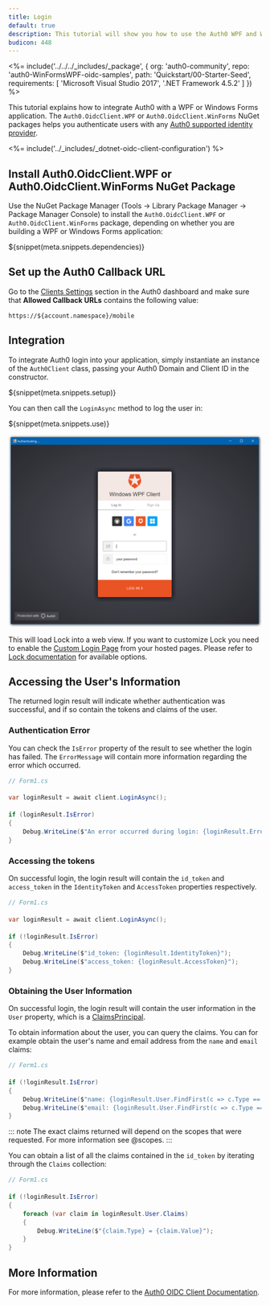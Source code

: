 ```yaml
---
title: Login
default: true
description: This tutorial will show you how to use the Auth0 WPF and Winforms SDK to add authentication and authorization to your app.
budicon: 448
---
```


<%= include('../../../_includes/_package', {
  org: 'auth0-community',
  repo: 'auth0-WinFormsWPF-oidc-samples',
  path: 'Quickstart/00-Starter-Seed',
  requirements: [
    'Microsoft Visual Studio 2017',
    '.NET Framework 4.5.2'
  ]
}) %>

This tutorial explains how to integrate Auth0 with a WPF or Windows Forms application. The `Auth0.OidcClient.WPF` or `Auth0.OidcClient.WinForms` NuGet packages helps you authenticate users with any [Auth0 supported identity provider](/identityproviders).

<%= include('../_includes/_dotnet-oidc-client-configuration') %>

## Install Auth0.OidcClient.WPF or Auth0.OidcClient.WinForms NuGet Package

Use the NuGet Package Manager (Tools -> Library Package Manager -> Package Manager Console) to install the `Auth0.OidcClient.WPF` or `Auth0.OidcClient.WinForms` package, depending on whether you are building a WPF or Windows Forms application:

${snippet(meta.snippets.dependencies)}

## Set up the Auth0 Callback URL

<div class="setup-callback">
<p>Go to the <a href="${manage_url}/#/applications/${account.clientId}/settings">Clients Settings</a> section in the Auth0 dashboard and make sure that <strong>Allowed Callback URLs</strong> contains the following value:</p>

<pre><code>https://${account.namespace}/mobile</pre></code>
</div>

## Integration

To integrate Auth0 login into your application, simply instantiate an instance of the `Auth0Client` class, passing your Auth0 Domain and Client ID in the constructor.

${snippet(meta.snippets.setup)}

You can then call the `LoginAsync` method to log the user in:

${snippet(meta.snippets.use)}

![](/media/articles/native-platforms/wpf-winforms/wpf-winforms-step1.png)

This will load Lock into a web view. If you want to customize Lock you need to enable the [Custom Login Page](${manage_url}/#/login_page) from your hosted pages. Please refer to [Lock documentation](/libraries/lock) for available options.

## Accessing the User's Information

The returned login result will indicate whether authentication was successful, and if so contain the tokens and claims of the user.

### Authentication Error

You can check the `IsError` property of the result to see whether the login has failed. The `ErrorMessage` will contain more information regarding the error which occurred.

```csharp
// Form1.cs

var loginResult = await client.LoginAsync();

if (loginResult.IsError)
{
    Debug.WriteLine($"An error occurred during login: {loginResult.Error}")
}
```

### Accessing the tokens

On successful login, the login result will contain the `id_token` and `access_token` in the `IdentityToken` and `AccessToken` properties respectively.

```csharp
// Form1.cs

var loginResult = await client.LoginAsync();

if (!loginResult.IsError)
{
    Debug.WriteLine($"id_token: {loginResult.IdentityToken}");
    Debug.WriteLine($"access_token: {loginResult.AccessToken}");
}
```

### Obtaining the User Information

On successful login, the login result will contain the user information in the `User` property, which is a [ClaimsPrincipal](https://msdn.microsoft.com/en-us/library/system.security.claims.claimsprincipal(v=vs.110).aspx).

To obtain information about the user, you can query the claims. You can for example obtain the user's name and email address from the `name` and `email` claims:

```csharp
// Form1.cs

if (!loginResult.IsError)
{
    Debug.WriteLine($"name: {loginResult.User.FindFirst(c => c.Type == "name")?.Value}");
    Debug.WriteLine($"email: {loginResult.User.FindFirst(c => c.Type == "email")?.Value}");
}
```

::: note
The exact claims returned will depend on the scopes that were requested. For more information see @scopes.
:::

You can obtain a list of all the claims contained in the `id_token` by iterating through the `Claims` collection:

```csharp
// Form1.cs

if (!loginResult.IsError)
{
    foreach (var claim in loginResult.User.Claims)
    {
        Debug.WriteLine($"{claim.Type} = {claim.Value}");
    }
}
```

## More Information

For more information, please refer to the [Auth0 OIDC Client Documentation](https://auth0.github.io/auth0-oidc-client-net/documentation/intro.html).
